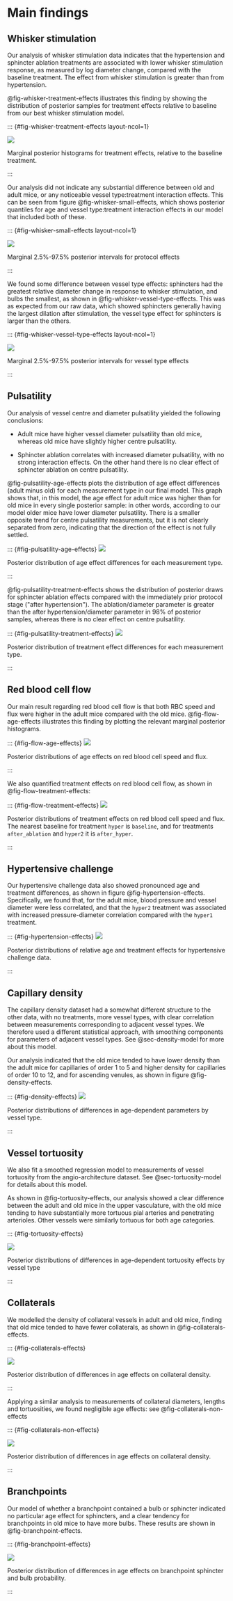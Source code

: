 # Main findings

## Whisker stimulation

Our analysis of whisker stimulation data indicates that the hypertension
and sphincter ablation treatments are associated with lower whisker
stimulation response, as measured by log diameter change, compared with the
baseline treatment. The effect from whisker stimulation is greater than from
hypertension.

@fig-whisker-treatment-effects illustrates this finding by showing the
distribution of posterior samples for treatment effects relative to baseline
from our best whisker stimulation model.

::: {#fig-whisker-treatment-effects layout-ncol=1}

![](../plots/whisker-treatment-effects.svg)

Marginal posterior histograms for treatment effects, relative to the baseline
treatment. 

:::

Our analysis did not indicate any substantial difference between old and adult
mice, or any noticeable vessel type:treatment interaction effects. This can be
seen from figure @fig-whisker-small-effects, which shows posterior quantiles
for age and vessel type:treatment interaction effects in our model that included
both of these.

::: {#fig-whisker-small-effects layout-ncol=1}

![](../plots/whisker-protocol-effects.svg)

Marginal 2.5%-97.5% posterior intervals for protocol effects

:::

We found some difference between vessel type effects: sphincters had the
greatest relative diameter change in response to whisker stimulation, and bulbs
the smallest, as shown in @fig-whisker-vessel-type-effects. This was as expected from our raw data, which showed sphincters generally having the largest dilation after stimulation, the vessel type effect for sphincters is larger than the others. 

::: {#fig-whisker-vessel-type-effects layout-ncol=1}

![](../plots/whisker-vessel-type-effects.svg)

Marginal 2.5%-97.5% posterior intervals for vessel type effects

:::

## Pulsatility

Our analysis of vessel centre and diameter pulsatility yielded the following
conclusions:

- Adult mice have higher vessel diameter pulsatility than old mice, whereas old
mice have slightly higher centre pulsatility.

- Sphincter ablation correlates with increased diameter pulsatility, with
no strong interaction effects. On the other hand there is no clear effect of
sphincter ablation on centre pulsatility.

@fig-pulsatility-age-effects plots the distribution of age effect differences
(adult minus old) for each measurement type in our final model. This graph
shows that, in this model, the age effect for adult mice was higher than for old
mice in every single posterior sample: in other words, according to our model
older mice have lower diameter pulsatility. There is a smaller opposite trend
for centre pulsatility measurements, but it is not clearly separated from zero,
indicating that the direction of the effect is not fully settled.

::: {#fig-pulsatility-age-effects}
![](../plots/pulsatility-age-effects.svg)

Posterior distribution of age effect differences for each measurement type.

:::

@fig-pulsatility-treatment-effects shows the distribution of posterior draws for
sphincter ablation effects compared with the immediately prior protocol stage
("after hypertension"). The ablation/diameter parameter is greater than the
after hypertension/diameter parameter in 98% of posterior samples, whereas there
is no clear effect on centre pulsatility.

::: {#fig-pulsatility-treatment-effects}
![](../plots/pulsatility-treatment-effects.svg)

Posterior distribution of treatment effect differences for each measurement type.

:::

## Red blood cell flow

Our main result regarding red blood cell flow is that both RBC speed and
flux were higher in the adult mice compared with the old mice. @fig-flow-age-effects illustrates this finding by plotting the relevant marginal
posterior histograms.

::: {#fig-flow-age-effects}
![](../plots/flow-age-effects.svg)

Posterior distributions of age effects on red blood cell speed and flux.

:::

We also quantified treatment effects on red blood cell flow, as shown in
@fig-flow-treatment-effects:

::: {#fig-flow-treatment-effects}
![](../plots/flow-treatment-effects.svg)

Posterior distributions of treatment effects on red blood cell speed and flux.
The nearest baseline for treatment `hyper` is `baseline`, and for treatments
`after_ablation` and `hyper2` it is `after_hyper`.

:::

## Hypertensive challenge

Our hypertensive challenge data also showed pronounced age and treatment
differences, as shown in figure @fig-hypertension-effects. Specifically, we
found that, for the adult mice, blood pressure and vessel diameter were less
correlated, and that the `hyper2` treatment was associated with increased
pressure-diameter correlation compared with the `hyper1` treatment.

::: {#fig-hypertension-effects}
![](../plots/hypertension-age-and-treatment.svg)

Posterior distributions of relative age and treatment effects for hypertensive
challenge data.

:::

## Capillary density

The capillary density dataset had a somewhat different structure to the other
data, with no treatments, more vessel types, with clear correlation between
measurements corresponding to adjacent vessel types. We therefore used a
different statistical approach, with smoothing components for parameters of
adjacent vessel types. See @sec-density-model for more about this model.

Our analysis indicated that the old mice tended to have lower density
than the adult mice for capillaries of order 1 to 5 and higher density for
capillaries of order 10 to 12, and for ascending venules, as shown in figure
@fig-density-effects.

::: {#fig-density-effects}
![](../plots/density-effects.svg)

Posterior distributions of differences in age-dependent parameters by vessel
type.

:::

## Vessel tortuosity

We also fit a smoothed regression model to measurements of vessel tortuosity
from the angio-architecture dataset. See @sec-tortuosity-model for details about
this model.

As shown in @fig-tortuosity-effects, our analysis showed a clear difference
between the adult and old mice in the upper vasculature, with the old mice
tending to have substantially more tortuous pial arteries and penetrating
arterioles. Other vessels were similarly tortuous for both age categories.

::: {#fig-tortuosity-effects}

![](../plots/tortuosity-effects.svg)

Posterior distributions of differences in age-dependent tortuosity effects by
vessel type

:::

## Collaterals

We modelled the density of collateral vessels in adult and old mice, finding that old mice tended to have fewer collaterals, as shown in @fig-collaterals-effects.

::: {#fig-collaterals-effects}

![](../plots/collaterals-age-effect.svg)

Posterior distribution of differences in age effects on collateral density.

:::

Applying a similar analysis to measurements of collateral diameters, lengths and tortuosities, we found negligible age effects: see @fig-collaterals-non-effects

::: {#fig-collaterals-non-effects}

![](../plots/collaterals-age-non-effects.svg)

Posterior distribution of differences in age effects on collateral density.

:::

## Branchpoints

Our model of whether a branchpoint contained a bulb or sphincter indicated no particular age effect for sphincters, and a clear tendency for branchpoints in old mice to have more bulbs. These results are shown in @fig-branchpoint-effects.  

::: {#fig-branchpoint-effects}

![](../plots/branchpoint-effects.svg)

Posterior distribution of differences in age effects on branchpoint sphincter and bulb probability.

:::


